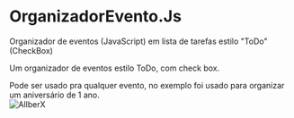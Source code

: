 # OrganizadorEvento.Js
Organizador de eventos (JavaScript) em lista de tarefas estilo "ToDo" (CheckBox)

Um organizador de eventos estilo ToDo, com check box.

Pode ser usado pra qualquer evento, no exemplo foi usado para organizar 
um aniversário de 1 ano.
<br>
<img src="NiverLaísCapa.jpg" alt="AllberX"/>
